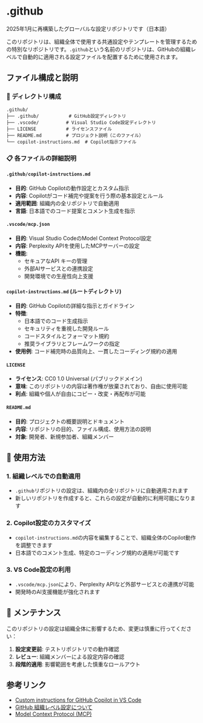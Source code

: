 # .github

2025年1月に再構築したグローバルな設定リポジトリです（日本語）

このリポジトリは、組織全体で使用する共通設定やテンプレートを管理するための特別なリポジトリです。`.github`という名前のリポジトリは、GitHubの組織レベルで自動的に適用される設定ファイルを配置するために使用されます。

## ファイル構成と説明

### 📁 ディレクトリ構成

```
.github/
├── .github/           # GitHub設定ディレクトリ
├── .vscode/          # Visual Studio Code設定ディレクトリ  
├── LICENSE           # ライセンスファイル
├── README.md         # プロジェクト説明（このファイル）
└── copilot-instructions.md  # Copilot指示ファイル
```

### 📋 各ファイルの詳細説明

#### `.github/copilot-instructions.md`
- **目的**: GitHub Copilotの動作設定とカスタム指示
- **内容**: Copilotがコード補完や提案を行う際の基本設定とルール
- **適用範囲**: 組織内の全リポジトリで自動適用
- **言語**: 日本語でのコード提案とコメント生成を指示

#### `.vscode/mcp.json` 
- **目的**: Visual Studio CodeのModel Context Protocol設定
- **内容**: Perplexity APIを使用したMCPサーバーの設定
- **機能**: 
  - セキュアなAPI キーの管理
  - 外部AIサービスとの連携設定
  - 開発環境での生産性向上支援

#### `copilot-instructions.md` (ルートディレクトリ)
- **目的**: GitHub Copilotの詳細な指示とガイドライン
- **特徴**:
  - 日本語でのコード生成指示
  - セキュリティを重視した開発ルール
  - コードスタイルとフォーマット規約
  - 推奨ライブラリとフレームワークの指定
- **使用例**: コード補完時の品質向上、一貫したコーディング規約の適用

#### `LICENSE`
- **ライセンス**: CC0 1.0 Universal (パブリックドメイン)
- **意味**: このリポジトリの内容は著作権が放棄されており、自由に使用可能
- **利点**: 組織や個人が自由にコピー・改変・再配布が可能

#### `README.md`
- **目的**: プロジェクトの概要説明とドキュメント
- **内容**: リポジトリの目的、ファイル構成、使用方法の説明
- **対象**: 開発者、新規参加者、組織メンバー

## 🚀 使用方法

### 1. 組織レベルでの自動適用
- `.github`リポジトリの設定は、組織内の全リポジトリに自動適用されます
- 新しいリポジトリを作成すると、これらの設定が自動的に利用可能になります

### 2. Copilot設定のカスタマイズ
- `copilot-instructions.md`の内容を編集することで、組織全体のCopilot動作を調整できます
- 日本語でのコメント生成、特定のコーディング規約の適用が可能です

### 3. VS Code設定の利用
- `.vscode/mcp.json`により、Perplexity APIなど外部サービスとの連携が可能
- 開発時のAI支援機能が強化されます

## 🔧 メンテナンス

このリポジトリの設定は組織全体に影響するため、変更は慎重に行ってください：

1. **設定変更前**: テストリポジトリでの動作確認
2. **レビュー**: 組織メンバーによる設定内容の確認
3. **段階的適用**: 影響範囲を考慮した慎重なロールアウト

## 参考リンク

- [Custom instructions for GitHub Copilot in VS Code](https://code.visualstudio.com/docs/copilot/copilot-customization)
- [GitHub 組織レベル設定について](https://docs.github.com/ja/organizations)
- [Model Context Protocol (MCP)](https://github.com/ppl-ai/modelcontextprotocol/)
